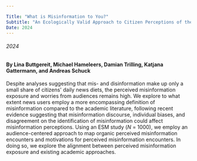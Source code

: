 ```yaml
---

Title: "What is Misinformation to You?"
Subtitle: "An Ecologically Valid Approach to Citizen Perceptions of the Misinformation Crisis in the Context of Informational Uncertainty"
Date: 2024
---
```

###### 2024
#### By Lina Buttgereit, Michael Hameleers, Damian Trilling, Katjana Gattermann, and Andreas Schuck


Despite analyses suggesting that mis- and disinformation make up only a small share of citizens' daily news diets, the perceived misinformation exposure and worries from audiences remains high. We explore to what extent news users employ a more encompassing definition of misinformation compared to the academic literature, following recent evidence suggesting that misinformation discourse, individual biases, and disagreement on the identification of misinformation could affect misinformation perceptions. Using an ESM study (*N* = 1000), we employ an audience-centered approach to map organic perceived misinformation encounters and motivations for perceived misinformation encounters. In doing so, we explore the alignment between perceived misinformation exposure and existing academic approaches.